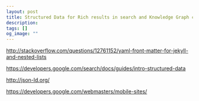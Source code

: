 ```yaml
---
layout: post
title: Structured Data for Rich results in search and Knowledge Graph cards
description: 
tags: []
og_image: ""
---
```



http://stackoverflow.com/questions/12761152/yaml-front-matter-for-jekyll-and-nested-lists

https://developers.google.com/search/docs/guides/intro-structured-data

http://json-ld.org/

https://developers.google.com/webmasters/mobile-sites/

